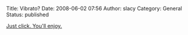 Title: Vibrato?
Date: 2008-06-02 07:56
Author: slacy
Category: General
Status: published

[Just click. You'll
enjoy.](http://kleinlacy.com/gallery/v/2008/isaac_in_may/Isaac_vibrato.flv.html)
